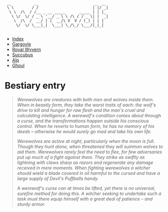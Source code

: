 ```
 __          __                         _  __ 
 \ \        / /                        | |/ _|
  \ \  /\  / /__ _ __ _____      _____ | | |_ 
   \ \/  \/ / _ \ '__/ _ \ \ /\ / / _ \| |  _|
    \  /\  /  __/ | |  __/\ V  V / (_) | | |  
     \/  \/ \___|_|  \___| \_/\_/ \___/|_|_|  
                                              

```

* [Index](index.md)
* [Gargoyle](gargoyle.md)
* [Royal Wyvern](royal_wyvern.md)
* [Succubus](succubus.md)
* [Alp](alp.md)
* [Ghoul](ghoul.md)

# Bestiary entry
> *Werewolves are creatures with both men and wolves inside them. When in beastly
> form, they take the worst traits of each: the wolf's drive to kill and hunger
> for raw flesh and the man's cruel and calculating intelligence. A werewolf's
> condition comes about through a curse, and the transformations happen outside
> his conscious control. When he reverts to human form, he has no memory of his
> deeds – otherwise he would surely go mad and take his own life.*
>
> *Werewolves are active at night, particularly when the moon is full. Though they
> hunt alone, when threatened they will summon wolves to aid them. Werewolves
> rarely feel the need to flee, for few adversaries put up much of a fight
> against them. They strike as swiftly as lightning with claws sharp as razors
> and regenerate any damage received in mere moments. When fighting werewolves a
> witcher should wield a blade covered in oil harmful to the cursed and have a
> large supply of Devil's Puffballs handy.*
> 
> *A werewolf's curse can at times be lifted, yet there is no universal, surefire
> method for doing this. A witcher seeking to undertake such a task must there
> equip himself with a great deal of patience – and sturdy armor.*
